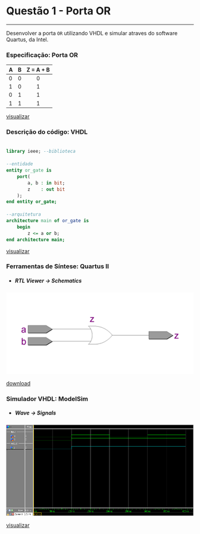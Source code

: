 # Questão 1 - Porta OR
----

Desenvolver a porta `OR` utilizando VHDL e simular atraves do software Quartus, da Intel.

### Especificação: Porta OR

| A | B | Z = A + B |
|---|---|:---:|
|0  |0  |0  |
|1  |0  |1  |
|0  |1  |1  |
|1  |1  |1  |

[visualizar](./assets/tabela_or.csv)


### Descrição do código: VHDL
```vhdl 

library ieee; --biblioteca

--entidade
entity or_gate is 
    port(
        a, b : in bit;
        z    : out bit
    );
end entity or_gate;

--arquitetura
architecture main of or_gate is
    begin
        z <= a or b;    
end architecture main;
```
[visualizar](./or_gate.vhd)

### Ferramentas de Síntese: Quartus II

- ##### RTL Viewer -> Schematics

<img src = "./assets/or_gate.png" width = "1000px" alig/>

[download](./assets/RTL_or_gate.pdf) 

### Simulador VHDL: ModelSim

- ##### Wave -> Signals

<img src = ".\assets\wave_or_gate.jpg" width = "1000px" alig/>

[visualizar](./waveform_and_gate.vhd)